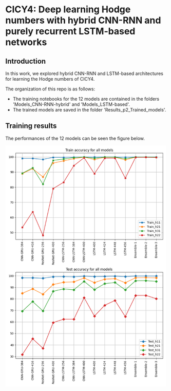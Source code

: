 # CICY4: Deep learning Hodge numbers with hybrid CNN-RNN and purely recurrent LSTM-based networks

## Introduction

In this work, we explored hybrid CNN-RNN and LSTM-based architectures for learning the Hodge numbers of CICY4. 

The organization of this repo is as follows:
  - The training notebooks for the 12 models are contained in the folders 'Models_CNN-RNN-hybrid' and 'Models_LSTM-based'.
  - The trained models are saved in the folder 'Results_p2_Trained_models'.

## Training results

The performances of the 12 models can be seen the figure below. 

<img width="500px" src="https://github.com/lorrespz/CICY4-Deep-learning-hybrid-recurrent-NNs-main/blob/main/Results_p1_Figures/Train_test_4x_accuracies_all.png" alt="Train and test accuracies of the 12 models considered in this work"/>


